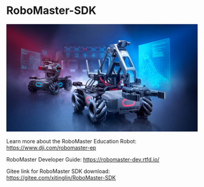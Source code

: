 # RoboMaster-SDK

<img src="docs/source/images/robomaster.jpg" width="600">

Learn more about the RoboMaster Education Robot: https://www.dji.com/robomaster-ep

RoboMaster Developer Guide: https://robomaster-dev.rtfd.io/

Gitee link for RoboMaster SDK download: https://gitee.com/xitinglin/RoboMaster-SDK
